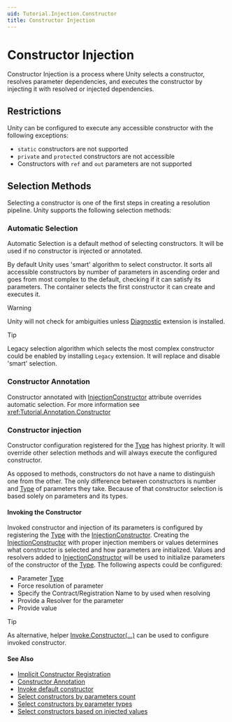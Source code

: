 ```yaml
---
uid: Tutorial.Injection.Constructor
title: Constructor Injection
---
```


# Constructor Injection

Constructor Injection is a process where Unity selects a constructor, resolves parameter dependencies, and executes the constructor by injecting it with resolved or injected dependencies.  

## Restrictions

Unity can be configured to execute any accessible constructor with the following exceptions:

* `static` constructors are not supported
* `private` and `protected` constructors are not accessible
* Constructors with `ref` and `out` parameters are not supported

## Selection Methods

Selecting a constructor is one of the first steps in creating a resolution pipeline. Unity supports the following selection methods:

### Automatic Selection

Automatic Selection is a default method of selecting constructors. It will be used if no constructor is injected or annotated.

By default Unity uses 'smart' algorithm to select constructor. It sorts all accessible constructors by number of parameters in ascending order and goes from most complex to the default, checking if it can satisfy its parameters. The container selects the first constructor it can create and executes it.

> [!WARNING]
> Unity will not check for ambiguities unless [Diagnostic](xref:Tutorial.Unity.Diagnostic) extension is installed.

> [!TIP]
> Legacy selection algorithm which selects the most complex constructor could be enabled by installing `Legacy` extension. It will replace and disable 'smart' selection.

### Constructor Annotation

Constructor annotated with [InjectionConstructor](xref:Unity.InjectionConstructorAttribute) attribute overrides automatic selection. For more information see <xref:Tutorial.Annotation.Constructor>

### Constructor injection

Constructor configuration registered for the [Type](xref:System.Type) has highest priority. It will override other selection methods and will always execute the configured constructor.

As opposed to methods, constructors do not have a name to distinguish one from the other. The only difference between constructors is number and [Type](xref:System.Type) of parameters they take. Because of that constructor selection is based solely on parameters and its types.

#### Invoking the Constructor

Invoked constructor and injection of its parameters is configured by registering the [Type](xref:System.Type) with the [InjectionConstructor](xref:Unity.Injection.InjectionConstructor). Creating the [InjectionConstructor](xref:Unity.Injection.InjectionConstructor) with proper injection members or values determines what constructor is selected and how parameters are initialized. Values and resolvers added to [InjectionConstructor](xref:Unity.Injection.InjectionConstructor) will be used to initialize parameters of the constructor of the [Type](xref:System.Type). The following aspects could be configured:

* Parameter [Type](xref:System.Type)
* Force resolution of parameter
* Specify the Contract/Registration Name to by used when resolving
* Provide a Resolver for the parameter
* Provide value
 
> [!TIP]
> As alternative, helper [Invoke.Constructor(...)](xref:Unity.Invoke#Unity_Invoke_Constructor) can be used to configure invoked constructor.

#### See Also

* [Implicit Constructor Registration](xref:Tutorial.Injection.Constructor.Implicit)
* [Constructor Annotation](xref:Tutorial.Injection.Constructor.Annotation)
* [Invoke default constructor](xref:Tutorial.Injection.Constructor.Default)
* [Select constructors by parameters count](xref:Tutorial.Injection.Constructor.Count)
* [Select constructors by parameter types](xref:Tutorial.Injection.Constructor.Types)
* [Select constructors based on injected values](xref:Tutorial.Injection.Constructor.Values)
